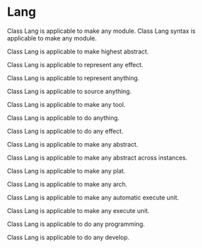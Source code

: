 # Lang

Class Lang is applicable to make any module.
Class Lang syntax is applicable to make any module.

Class Lang is applicable to make highest abstract.

Class Lang is applicable to represent any effect.

Class Lang is applicable to represent anything.

Class Lang is applicable to source anything.

Class Lang is applicable to make any tool.

Class Lang is applicable to do anything.

Class Lang is applicable to do any effect.

Class Lang is applicable to make any abstract.

Class Lang is applicable to make any abstract across instances.

Class Lang is applicable to make any plat.

Class Lang is applicable to make any arch.

Class Lang is applicable to make any automatic execute unit.

Class Lang is applicable to make any execute unit.

Class Lang is applicable to do any programming.

Class Lang is applicable to do any develop.